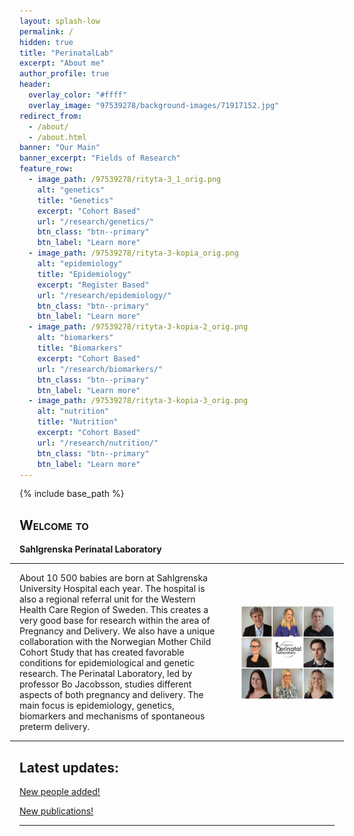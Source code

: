 ```yaml
---
layout: splash-low
permalink: /
hidden: true
title: "PerinatalLab"
excerpt: "About me"
author_profile: true
header:
  overlay_color: "#ffff"
  overlay_image: "97539278/background-images/71917152.jpg"
redirect_from: 
  - /about/
  - /about.html
banner: "Our Main"
banner_excerpt: "Fields of Research"
feature_row:
  - image_path: /97539278/rityta-3_1_orig.png
    alt: "genetics"
    title: "Genetics"
    excerpt: "Cohort Based"
    url: "/research/genetics/"
    btn_class: "btn--primary"
    btn_label: "Learn more"
  - image_path: /97539278/rityta-3-kopia_orig.png
    alt: "epidemiology"
    title: "Epidemiology"
    excerpt: "Register Based"
    url: "/research/epidemiology/"
    btn_class: "btn--primary"
    btn_label: "Learn more"
  - image_path: /97539278/rityta-3-kopia-2_orig.png
    alt: "biomarkers"
    title: "Biomarkers"
    excerpt: "Cohort Based"
    url: "/research/biomarkers/"
    btn_class: "btn--primary"
    btn_label: "Learn more"      
  - image_path: /97539278/rityta-3-kopia-3_orig.png
    alt: "nutrition"
    title: "Nutrition"
    excerpt: "Cohort Based"
    url: "/research/nutrition/"
    btn_class: "btn--primary"
    btn_label: "Learn more"      
---
```

{% include base_path %}

<!-- <div><div id="380526382765341382" align="left" style="width: 100%; overflow-y: hidden;" class="wcustomhtml"><h1 id="Ytitle"> Welcome to </h1></div>
</div> -->

## <span style="font-variant:small-caps;"><span style="color:$green">**Welcome to**</span></span>
**Sahlgrenska Perinatal Laboratory**
<div class="wsite-section-wrap">
 <div><div class="wsite-multicol"><div class="wsite-multicol-table-wrap" style="margin:0 -15px;">
    <table class="wsite-multicol-table">
      <tbody class="wsite-multicol-tbody">
        <tr class="wsite-multicol-tr">
          <td class="wsite-multicol-col" style="width:66.363636363636%; padding:0 15px;">
            <p align="left">
              About 10 500 babies are born at Sahlgrenska University Hospital each year. The hospital is also a regional referral unit for the Western Health Care Region of Sweden. This creates a very good base for research within the area of Pregnancy and Delivery. We also have a unique collaboration with the Norwegian Mother Child Cohort Study that has created favorable conditions for epidemiological and genetic research. 
              The Perinatal Laboratory, led by professor Bo Jacobsson, studies different aspects of both pregnancy and delivery. The main focus is epidemiology, genetics, biomarkers and mechanisms of spontaneous preterm delivery.
            </p>
          </td>
          <td class="wsite-multicol-col" style="width:66.363636363636%; padding:0 15px;">
            <img align="right" src="/images/97539278/perinatallab-alla_1_orig.png" width="200px" style="padding-left: 15px">
          </td>
        </tr>
      </tbody>
    </table>
</div>
</div>
</div>




## Latest updates: 
<p style="text-decoration:underline;"><a href="/perinatallab/people/">New people added!</a></p>

<p style="text-decoration:underline;"><a href="/perinatallab/publications/">New publications!</a></p> 


---------

